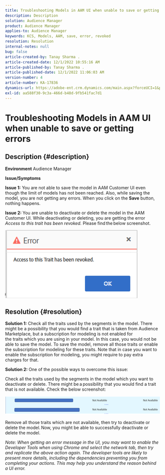 ```yaml
---
title: Troubleshooting Models in AAM UI when unable to save or getting errors
description: Description
solution: Audience Manager
product: Audience Manager
applies-to: Audience Manager
keywords: KCS, Models, AAM, save, error, revoked
resolution: Resolution
internal-notes: null
bug: false
article-created-by: Tanay Sharma .
article-created-date: 12/1/2022 10:55:16 AM
article-published-by: Tanay Sharma .
article-published-date: 12/1/2022 11:06:03 AM
version-number: 4
article-number: KA-17836
dynamics-url: https://adobe-ent.crm.dynamics.com/main.aspx?forceUCI=1&pagetype=entityrecord&etn=knowledgearticle&id=f6b87ca2-6671-ed11-9562-6045bd006239
exl-id: aa588f30-9c3a-466d-b48d-9fb541fac7d1
---
```

# Troubleshooting Models in AAM UI when unable to save or getting errors

## Description {#description}

<b>Environment</b>
Audience Manager


<b>Issue/Symptoms</b>


<b>Issue 1:</b> You are not able to save the model in AAM Customer UI even though the limit of models has not been reached. Also, while saving the model, you are not getting any errors. When you click on the <b>Save</b> button, nothing happens.



<b>Issue 2: </b>You are unable to deactivate or delete the model in the AAM Customer UI. While deactivating or deleting, you are getting the error *Access to this trait has been revoked.* Please find the below screenshot.





![](assets/___f7b87ca2-6671-ed11-9562-6045bd006239___.png)


## Resolution {#resolution}


<b>Solution 1:</b> Check all the traits used by the segments in the model. There might be a possibility that you would find a trait that is taken from Audience Marketplace, but a subscription for modeling is not enabled for the traits which you are using in your model. In this case, you would not be able to save the model. To save the model, remove all those traits or enable the subscription for modeling for these traits. Note that in case you want to enable the subscription for modeling, you might require to pay extra charges for that.



<b>Solution 2: </b>One of the possible ways to overcome this issue:

Check all the traits used by the segments in the model which you want to deactivate or delete. There might be a possibility that you would find a trait that is not available. Check the below screenshot:



![](assets/6ce5c786-9e7b-ec11-8d21-0022480aace4.png)

Remove all those traits which are not available, then try to deactivate or delete the model. Now, you might be able to successfully deactivate or delete the model.





*Note: When getting an error message in the UI, you may want to enable the Developer Tools when using Chrome and select the network tab, then try and replicate the above action again. The developer tools are likely to present more details, including the dependencies preventing you from completing your actions. This may help you understand the reason behind a UI error.*
